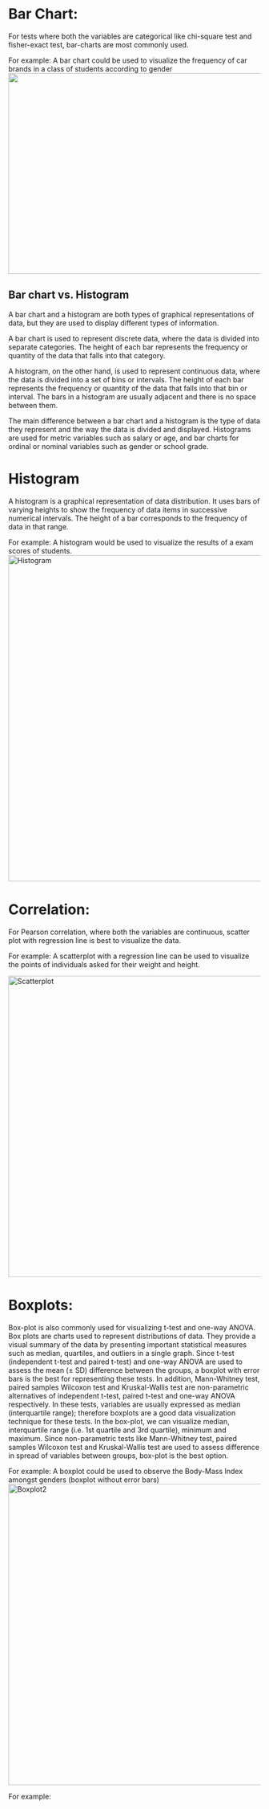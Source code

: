 # Bar Chart:
For tests where both the variables are categorical like chi-square test and fisher-exact test, bar-charts are most commonly used.

For example: A bar chart could be used to visualize the frequency of car brands in a class of students according to gender
<img src="https://datatab.net/assets/tutorial/fig/multiBarChart.png" width="650" height="400">

## Bar chart vs. Histogram
A bar chart and a histogram are both types of graphical representations of data, but they are used to display different types of information.

A bar chart is used to represent discrete data, where the data is divided into separate categories. The height of each bar represents the frequency or quantity of the data that falls into that category.

A histogram, on the other hand, is used to represent continuous data, where the data is divided into a set of bins or intervals. The height of each bar represents the frequency or quantity of the data that falls into that bin or interval. The bars in a histogram are usually adjacent and there is no space between them.

The main difference between a bar chart and a histogram is the type of data they represent and the way the data is divided and displayed. Histograms are used for metric variables such as salary or age, and bar charts for ordinal or nominal variables such as gender or school grade.

# Histogram

A histogram is a graphical representation of data distribution. It uses bars of varying heights to show the frequency of data items in successive numerical intervals. The height of a bar corresponds to the frequency of data in that range.

For example: A histogram would be used to visualize the results of a exam scores of students.
<img width="650" alt="Histogram" src="https://github.com/StefaneeT/RA-Statistics-Course/assets/89051155/794bb80c-f6d9-4535-98d5-6648dd9b264d">


# Correlation:
For Pearson correlation, where both the variables are continuous, scatter plot with regression line is best to visualize the data.

For example: A scatterplot with a regression line can be used to visualize the points of individuals asked for their weight and height.

<img width="600" alt="Scatterplot" src="https://github.com/StefaneeT/RA-Statistics-Course/assets/89051155/6d6de96a-2b13-4494-bf7a-7bbedaa47010">


# Boxplots:
Box-plot is also commonly used for visualizing t-test and one-way ANOVA. Box plots are charts used to represent distributions of data. They provide a visual summary of the data by presenting important statistical measures such as median, quartiles, and outliers in a single graph. Since t-test (independent t-test and paired t-test) and one-way ANOVA are used to assess the mean (± SD) difference between the groups, a boxplot with error bars is the best for representing these tests. In addition, Mann-Whitney test, paired samples Wilcoxon test and Kruskal-Wallis test are non-parametric alternatives of independent t-test, paired t-test and one-way ANOVA respectively. In these tests, variables are usually expressed as median (interquartile range); therefore boxplots are a good data visualization technique for these tests. In the box-plot, we can visualize median, interquartile range (i.e. 1st quartile and 3rd quartile), minimum and maximum. Since non-parametric tests like Mann-Whitney test, paired samples Wilcoxon test and Kruskal-Wallis test are used to assess difference in spread of variables between groups, box-plot is the best option.

For example: A boxplot could be used to observe the Body-Mass Index amongst genders (boxplot without error bars)
<img width="600" alt="Boxplot2" src= "https://github.com/StefaneeT/RA-Statistics-Course/assets/89051155/4cb70754-9939-49c2-95b9-9df9f92635f3">

For example:
